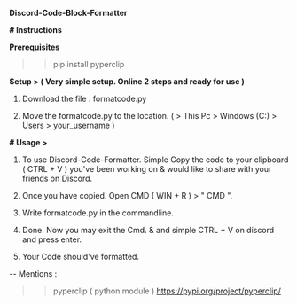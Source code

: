 **Discord-Code-Block-Formatter**

**# Instructions**

**Prerequisites**
>> pip install pyperclip

**Setup > ( Very simple setup. Online 2 steps and ready for use )**

1. Download the file : formatcode.py

2. Move the formatcode.py to the location. ( > This Pc > Windows (C:) > Users > your_username )


**# Usage >**

1. To use Discord-Code-Formatter. Simple Copy the code to your clipboard ( CTRL + V ) you've been working on 
& would like to share with your friends on Discord.

2. Once you have copied. Open CMD ( WIN + R ) > " CMD ".

3. Write formatcode.py in the commandline.

4. Done. Now you may exit the Cmd. & and simple CTRL + V on discord and press enter.

5. Your Code should've formatted.

--
Mentions : 

>> pyperclip ( python module ) https://pypi.org/project/pyperclip/
